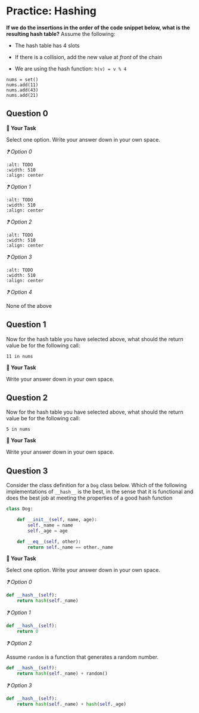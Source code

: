 # <i class="far fa-edit fa-fw"></i> Practice: Hashing

**If we do the insertions in the order of the code snippet below, what is the resulting hash table?** Assume the following:

-  The hash table has 4 slots

-  If there is a collision, add the new value at     *front*     of the chain

-  We are using the hash function:     `h(v) = v % 4`


```text
nums = set()
nums.add(11)
nums.add(43)
nums.add(21)
````

## Question 0





**📝 Your Task**

Select one option. Write your answer down in your own space.

*❓ Option 0*



```{image} https://static.us.edusercontent.com/files/3a5kYw9Yk85cRF0WuWG2KgCB
:alt: TODO
:width: 510
:align: center
```



*❓ Option 1*



```{image} https://static.us.edusercontent.com/files/pyVYySMVbfDvflbWmQd3L6O6
:alt: TODO
:width: 510
:align: center
```



*❓ Option 2*



```{image} https://static.us.edusercontent.com/files/0Ba7drq1zhDn8HBLsyuxyLjA
:alt: TODO
:width: 510
:align: center
```



*❓ Option 3*



```{image} https://static.us.edusercontent.com/files/Bg32Vizr20bwGCvTAd3D5rqc
:alt: TODO
:width: 510
:align: center
```



*❓ Option 4*

None of the above



## Question 1

Now for the hash table you have selected above, what should the return value be for the following call:

```text
11 in nums

````



**📝 Your Task**

Write your answer down in your own space.

## Question 2

Now for the hash table you have selected above, what should the return value be for the following call:

```text
5 in nums

````



**📝 Your Task**

Write your answer down in your own space.

## Question 3

Consider the class definition for a `Dog` class below. Which of the following implementations of `__hash__` is the best, in the sense that it is functional and does the best job at meeting the properties of a good hash function

```python
class Dog:

    def __init__(self, name, age):
        self._name = name
        self._age = age

    def __eq__(self, other):
        return self._name == other._name
```



**📝 Your Task**

Select one option. Write your answer down in your own space.

*❓ Option 0*

```python
def __hash__(self):
    return hash(self._name)
```



*❓ Option 1*

```python
def __hash__(self):
    return 0
```



*❓ Option 2*

Assume `random` is a function that generates a random number.

```python
def __hash__(self):
    return hash(self._name) + random()
```



*❓ Option 3*

```python
def __hash__(self):
    return hash(self._name) + hash(self._age)
```



